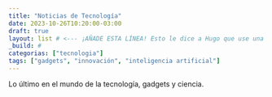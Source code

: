```yaml
---
title: "Noticias de Tecnología"
date: 2023-10-26T10:20:00-03:00
draft: true
layout: list # <--- ¡AÑADE ESTA LÍNEA! Esto le dice a Hugo que use una plantilla de listado.
_build: #
categorias: ["tecnologia"]
tags: ["gadgets", "innovación", "inteligencia artificial"]
---
```

Lo último en el mundo de la tecnología, gadgets y ciencia.